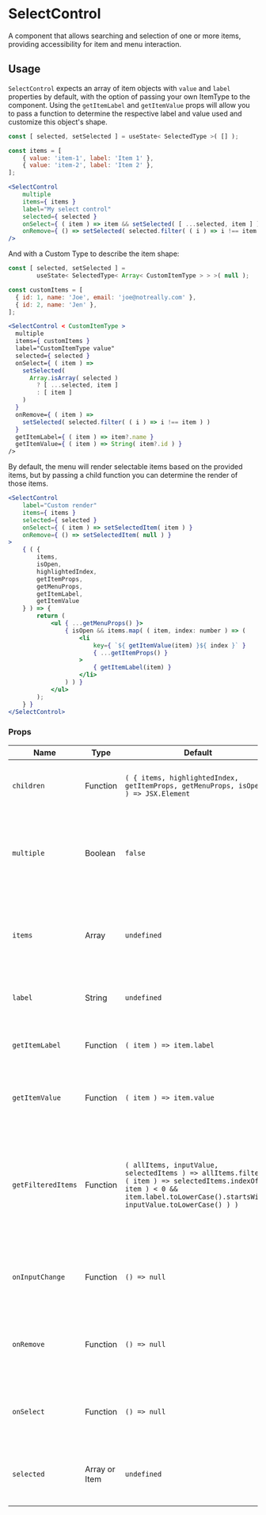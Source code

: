 SelectControl
===

A component that allows searching and selection of one or more items, providing accessibility for item and menu interaction.

## Usage

`SelectControl` expects an array of item objects with `value` and `label` properties by default, with the option of passing your own ItemType to the component. Using the `getItemLabel` and `getItemValue` props will allow you to pass a function to determine the respective label and value used and customize this object's shape.

```jsx
const [ selected, setSelected ] = useState< SelectedType >( [] );

const items = [
	{ value: 'item-1', label: 'Item 1' },
	{ value: 'item-2', label: 'Item 2' },
];

<SelectControl
    multiple
    items={ items }
    label="My select control"
    selected={ selected }
    onSelect={ ( item ) => item && setSelected( [ ...selected, item ] ) }
    onRemove={ () => setSelected( selected.filter( ( i ) => i !== item ) ) }
/>
```

And with a Custom Type to describe the item shape:

```jsx
const [ selected, setSelected ] =
		useState< SelectedType< Array< CustomItemType > > >( null );

const customItems = [
  { id: 1, name: 'Joe', email: 'joe@notreally.com' },
  { id: 2, name: 'Jen' },
];

<SelectControl < CustomItemType >
  multiple
  items={ customItems }
  label="CustomItemType value"
  selected={ selected }
  onSelect={ ( item ) =>
    setSelected(
      Array.isArray( selected )
        ? [ ...selected, item ]
        : [ item ]
    )
  }
  onRemove={ ( item ) =>
    setSelected( selected.filter( ( i ) => i !== item ) )
  }
  getItemLabel={ ( item ) => item?.name }
  getItemValue={ ( item ) => String( item?.id ) }
/>
```

By default, the menu will render selectable items based on the provided items, but by passing a child function you can determine the render of those items.

```jsx
<SelectControl
    label="Custom render"
    items={ items }
    selected={ selected }
    onSelect={ ( item ) => setSelectedItem( item ) }
    onRemove={ () => setSelectedItem( null ) }
>
    { ( {
        items,
        isOpen,
        highlightedIndex,
        getItemProps,
        getMenuProps,
        getItemLabel,
        getItemValue
    } ) => {
        return (
            <ul { ...getMenuProps() }>
                { isOpen && items.map( ( item, index: number ) => (
                    <li 
                        key={ `${ getItemValue(item) }${ index }` }
                        { ...getItemProps() }
                    >
                        { getItemLabel(item) }
                    </li>
                ) ) }
            </ul>
        );
    } }
</SelectControl>
```

### Props

Name | Type | Default | Description
--- | --- | --- | ---
`children` | Function | `( { items, highlightedIndex, getItemProps, getMenuProps, isOpen } ) => JSX.Element` | A function that renders the menu and menu items
`multiple` | Boolean | `false` | Whether the input should allow multiple selections or a single selection
`items` | Array | `undefined` | The items used in the dropdown as an array of objects with `value` and `label` properties
`label` | String | `undefined` | A string shown above the input
`getItemLabel` | Function | `( item ) => item.label` | A function used to determine the label for an item
`getItemValue` | Function | `( item ) => item.value` | A function used to determine the value for an item
`getFilteredItems` | Function | `( allItems, inputValue, selectedItems ) => allItems.filter( ( item ) => selectedItems.indexOf( item ) < 0 && item.label.toLowerCase().startsWith( inputValue.toLowerCase() ) )` | A function to determine how items should be filtered based on user input and previously selected items
`onInputChange` | Function | `() => null` | A callback that fires when the user input has changed
`onRemove` | Function | `() => null` | A callback that fires when a selected item has been removed
`onSelect` | Function | `() => null` | A callback that fires when an item has been selected
`selected` | Array or Item | `undefined` | An array of selected items or a single selected item
